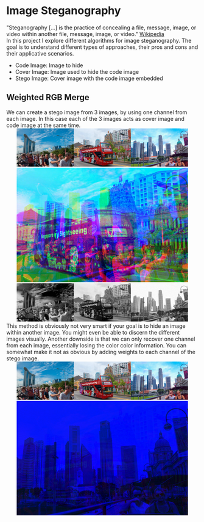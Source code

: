 <h1>Image Steganography</h1>


<div class ="discription">
    <div id="defintion_steganography">
        "Steganography [...] is the practice of concealing a file, message, image, or video within another file, message, image, or video."
        <a href="https://en.wikipedia.org/wiki/Steganography">Wikipedia</a>
    </div>
    <div id="txt">
        In this project I explore different algorithms for image steganography. The goal is to understand different types of approaches, their pros and cons and their applicative scenarios.
    </div>
    <div id="legends">
        <ul>
        <li> Code Image: Image to hide </li>
        <li>Cover Image: Image used to hide the code image</li>
        <li>Stego Image: Cover image with the code image embedded</li>
        </ul>
    </div>
</div>





<h2>Weighted RGB Merge</h2>

<div class="description">We can create a stego image from 3 images, by using one channel from each image. In this case each of the 3 images acts as cover image and code image at
the same time.</div>

<center>
<img src="images/a.jpg" width="150"><img src="images/b.jpg" width="150"><img src="images/c.jpg" width="150">
<br>
<img src="images/results/1.png" width="450">
<br>
<img src="images/results/3.png" width="150"><img src="images/results/4.png" width="150"><img src="images/results/5.png" width="150">
</center>

<div class="description">
    This method is obviously not very smart if your goal is to hide an image within another image. You might even be able to discern the different images visually.
    Another downside is that we can only recover one channel from each image, essentially losing the color color information.
    You can somewhat make it not as obvious by adding weights to each channel of the stego image.
</div>

<center>
<img src="images/a.jpg" width="150"><img src="images/b.jpg" width="150"><img src="images/c.jpg" width="150">
<br>
<img src="images/results/2.png" width="450">
</center>